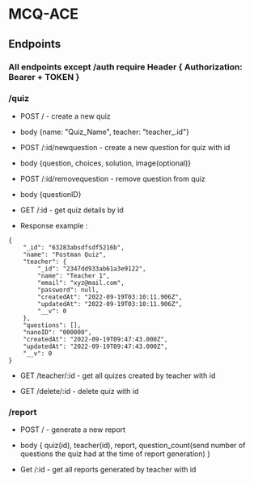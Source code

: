  # MCQ-ACE
 ## Endpoints
 
 ### All endpoints except /auth require Header { Authorization: Bearer + TOKEN }
 
 ### /quiz
 
- POST / - create a new quiz
- body {name: "Quiz_Name", teacher: "teacher_.id"}

- POST /:id/newquestion - create a new question for quiz with id
- body {question, choices, solution, image(optional)}

- POST /:id/removequestion - remove question from quiz
- body {questionID}

- GET /:id - get quiz details by id
- Response example : 
```
{
    "_id": "63283absdfsdf5216b",
    "name": "Postman Quiz",
    "teacher": {
        "_id": "2347dd933ab61a3e9122",
        "name": "Teacher 1",
        "email": "xyz@mail.com",
        "password": null,
        "createdAt": "2022-09-19T03:10:11.906Z",
        "updatedAt": "2022-09-19T03:10:11.906Z",
        "__v": 0
    },
    "questions": [],
    "nanoID": "000000",
    "createdAt": "2022-09-19T09:47:43.000Z",
    "updatedAt": "2022-09-19T09:47:43.000Z",
    "__v": 0
}
```

- GET /teacher/:id - get all quizes created by teacher with id

- GET /delete/:id - delete quiz with id

 ### /report
 
 - POST / - generate a new report
 - body { quiz(id), teacher(id), report, question_count(send number of questions the quiz had at the time of report generation) }

- Get /:id - get all reports generated by teacher with id
